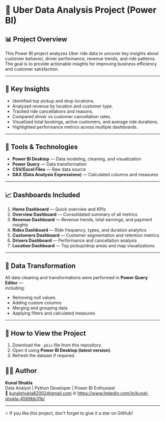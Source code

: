 # 🚖 Uber Data Analysis Project (Power BI)

## 📊 Project Overview
This Power BI project analyzes Uber ride data to uncover key insights about customer behavior, driver performance, revenue trends, and ride patterns.  
The goal is to provide actionable insights for improving business efficiency and customer satisfaction.

---

## 🧠 Key Insights
- Identified top pickup and drop locations.
- Analyzed revenue by location and customer type.
- Tracked ride cancellations and reasons.
- Compared driver vs customer cancellation rates.
- Visualized total bookings, active customers, and average ride durations.
- Highlighted performance metrics across multiple dashboards.

---

## 🧩 Tools & Technologies
- **Power BI Desktop** — Data modeling, cleaning, and visualization  
- **Power Query** — Data transformation  
- **CSV/Excel Files** — Raw data source  
- **DAX (Data Analysis Expressions)** — Calculated columns and measures  

---

## 📈 Dashboards Included
1. **Home Dashboard** — Quick overview and KPIs
2. **Overview Dashboard** — Consolidated summary of all metrics   
3. **Revenue Dashboard** — Revenue trends, total earnings, and payment insights  
4. **Rides Dashboard** — Ride frequency, types, and duration analytics  
5. **Customers Dashboard** — Customer segmentation and retention metrics  
6. **Drivers Dashboard** — Performance and cancellation analysis  
7. **Location Dashboard** — Top pickup/drop areas and map visualizations
---

## 🧮 Data Transformation
All data cleaning and transformations were performed in **Power Query Editor** —  
including:
- Removing null values  
- Adding custom columns  
- Merging and grouping data  
- Applying filters and calculated measures  

---

## 🚀 How to View the Project
1. Download the `.pbix` file from this repository.  
2. Open it using **Power BI Desktop (latest version)**.  
3. Refresh the dataset if required.  


## 👨‍💻 Author
**Kunal Shukla**  
Data Analyst | Python Developer | Power BI Enthusiast  
📧 kunalshukla82002@gmail.com
🌐 https://www.linkedin.com/in/kunal-shukla-4569bb31b/

---

⭐ If you like this project, don't forget to give it a star on GitHub!
